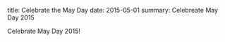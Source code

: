 title: Celebrate the May Day
date: 2015-05-01
summary: Celebreate May Day 2015

Celebrate May Day 2015!



